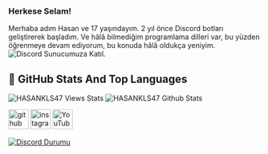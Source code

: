 ### Herkese Selam!

Merhaba adım Hasan ve 17 yaşındayım. 2 yıl önce Discord botları geliştirerek başladım. Ve hâlâ bilmediğim programlama dilleri var, bu yüzden öğrenmeye devam ediyorum, bu konuda hâlâ oldukça yeniyim. 
 <img  src="https://www.freepnglogos.com/uploads/discord-logo-png/discord-logo-logodownload-download-logotipos-1.png" href='https://discord.gg/gtasa' alt="Discord Sunucumuza Katıl.">


## 📌 GitHub Stats And Top Languages

<p float="center">
 <img  src="https://gpvc.arturio.dev/hasankls47" alt="HASANKLS47 Views Stats">
  <img  src="https://github-readme-stats.vercel.app/api?username=hasankls47&show_icons=true" alt="HASANKLS47 Github Stats" />
</p>

[<img src='https://cdn.jsdelivr.net/npm/simple-icons@3.0.1/icons/github.svg' alt='github' height='40'>](https://github.com/hasnkls47)  [<img src='https://cdn.jsdelivr.net/npm/simple-icons@3.0.1/icons/instagram.svg' alt='instagram' height='40'>](https://www.instagram.com/hasankls47/)  [<img src='https://cdn.jsdelivr.net/npm/simple-icons@3.0.1/icons/youtube.svg' alt='YouTube' height='40'>](https://www.youtube.com/channel/UCrzXXtSpZEfg8gv5DYO67Kw)

[![Discord Durumu](https://lanyard.cnrad.dev/api/688863176850145424)](https://discord.com/users/688863176850145424)


